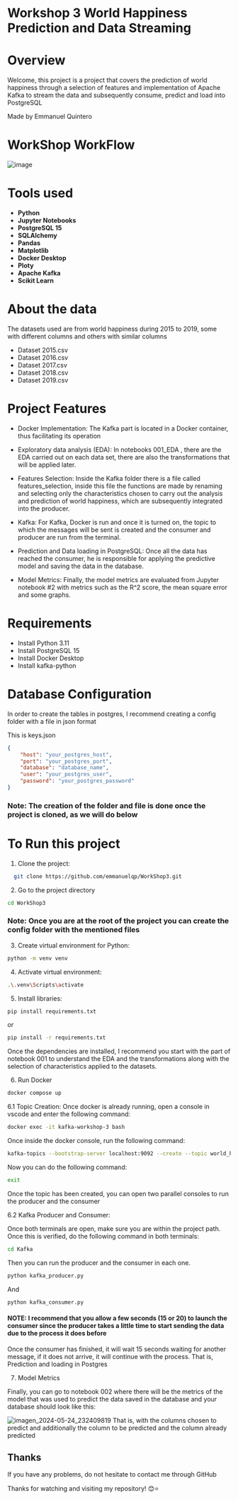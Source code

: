 # Workshop 3 World Happiness Prediction and Data Streaming

# Overview

Welcome, this project is a project that covers the prediction of world happiness through a selection of features and implementation of Apache Kafka to stream the data and subsequently consume, predict and load into PostgreSQL

Made by Emmanuel Quintero

# WorkShop WorkFlow

![image](https://github.com/EmmanuelQuintero/WorkShop3/assets/111546312/57d1b8ec-205f-4cce-8745-cb6873089235)

# Tools used

- **Python**
- **Jupyter Notebooks**
- **PostgreSQL 15**
- **SQLAlchemy**
- **Pandas**
- **Matplotlib**
- **Docker Desktop**
- **Ploty**
- **Apache Kafka**
- **Scikit Learn**

# About the data

The datasets used are from world happiness during 2015 to 2019, some with different columns and others with similar columns

- Dataset 2015.csv
- Dataset 2016.csv
- Dataset 2017.csv
- Dataset 2018.csv
- Dataset 2019.csv

# Project Features

- Docker Implementation: The Kafka part is located in a Docker container, thus facilitating its operation

- Exploratory data analysis (EDA): In notebooks 001_EDA , there are the EDA carried out on each data set, there are also the transformations that will be applied later.

- Features Selection: Inside the Kafka folder there is a file called features_selection, inside this file the functions are made by renaming and selecting only the characteristics chosen to carry out the analysis and prediction of world happiness, which are subsequently integrated into the producer.

- Kafka: For Kafka, Docker is run and once it is turned on, the topic to which the messages will be sent is created and the consumer and producer are run from the terminal.

- Prediction and Data loading in PostgreSQL: Once all the data has reached the consumer, he is responsible for applying the predictive model and saving the data in the database.

- Model Metrics: Finally, the model metrics are evaluated from Jupyter notebook #2 with metrics such as the R^2 score, the mean square error and some graphs.

# Requirements

- Install Python 3.11
- Install PostgreSQL 15
- Install Docker Desktop
- Install kafka-python

# Database Configuration

In order to create the tables in postgres, I recommend creating a config folder with a file in json format

This is keys.json

```json
{
    "host": "your_postgres_host",
    "port": "your_postgres_port",
    "database": "database_name",
    "user": "your_postgres_user",
    "password": "your_postgres_password"
}
```

### Note: The creation of the folder and file is done once the project is cloned, as we will do below

# To Run this project

1. Clone the project:

```bash
  git clone https://github.com/emmanuelqp/WorkShop3.git
```

2. Go to the project directory

```bash
cd WorkShop3
```

### Note: Once you are at the root of the project you can create the config folder with the mentioned files

3. Create virtual environment for Python:

```bash
python -m venv venv
```

4. Activate virtual environment:

```bash
.\.venv\Scripts\activate
```

5. Install libraries:

```bash
pip install requirements.txt
```

or

```bash
pip install -r requirements.txt
```

Once the dependencies are installed, I recommend you start with the part of notebook 001 to understand the EDA and the transformations along with the selection of characteristics applied to the datasets.

6. Run Docker

```bash
docker compose up
```

6.1 Topic Creation:
Once docker is already running, open a console in vscode and enter the following command:

```bash
docker exec -it kafka-workshop-3 bash                                               
```

Once inside the docker console, run the following command:

```bash
kafka-topics --bootstrap-server localhost:9092 --create --topic world_happiness_ws3                                             
```

Now you can do the following command:

```bash
exit                                           
```

Once the topic has been created, you can open two parallel consoles to run the producer and the consumer

6.2 Kafka Producer and Consumer:

Once both terminals are open, make sure you are within the project path. Once this is verified, do the following command in both terminals:

```bash
cd Kafka                                      
```

Then you can run the producer and the consumer in each one.

```bash
python kafka_producer.py                                   
```

And

```bash
python kafka_consumer.py                                    
```

#### NOTE: I recommend that you allow a few seconds (15 or 20) to launch the consumer since the producer takes a little time to start sending the data due to the process it does before

Once the consumer has finished, it will wait 15 seconds waiting for another message, if it does not arrive, it will continue with the process. That is, Prediction and loading in Postgres

7. Model Metrics

Finally, you can go to notebook 002 where there will be the metrics of the model that was used to predict the data saved in the database and your database should look like this:

![imagen_2024-05-24_232409819](https://github.com/EmmanuelQuintero/WorkShop3/assets/111546312/833c2660-75c3-4d56-b090-ec9a3d673280)
That is, with the columns chosen to predict and additionally the column to be predicted and the column already predicted

## Thanks

If you have any problems, do not hesitate to contact me through GitHub

Thanks for watching and visiting my repository! 😊⭐
